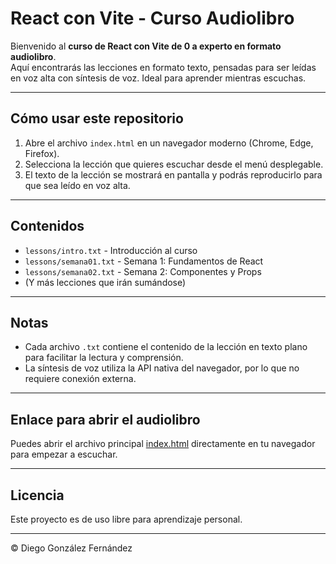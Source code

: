 # React con Vite - Curso Audiolibro

Bienvenido al **curso de React con Vite de 0 a experto en formato audiolibro**.  
Aquí encontrarás las lecciones en formato texto, pensadas para ser leídas en voz alta con síntesis de voz. Ideal para aprender mientras escuchas.

---

## Cómo usar este repositorio

1. Abre el archivo `index.html` en un navegador moderno (Chrome, Edge, Firefox).  
2. Selecciona la lección que quieres escuchar desde el menú desplegable.  
3. El texto de la lección se mostrará en pantalla y podrás reproducirlo para que sea leído en voz alta.  

---

## Contenidos

- `lessons/intro.txt` - Introducción al curso  
- `lessons/semana01.txt` - Semana 1: Fundamentos de React  
- `lessons/semana02.txt` - Semana 2: Componentes y Props  
- (Y más lecciones que irán sumándose)

---

## Notas

- Cada archivo `.txt` contiene el contenido de la lección en texto plano para facilitar la lectura y comprensión.  
- La síntesis de voz utiliza la API nativa del navegador, por lo que no requiere conexión externa.

---

## Enlace para abrir el audiolibro

Puedes abrir el archivo principal [index.html](./index.html) directamente en tu navegador para empezar a escuchar.

---

## Licencia

Este proyecto es de uso libre para aprendizaje personal.

---

© Diego González Fernández